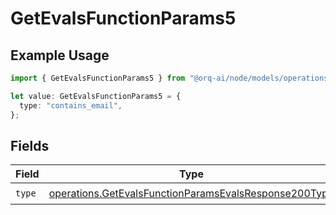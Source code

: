 # GetEvalsFunctionParams5

## Example Usage

```typescript
import { GetEvalsFunctionParams5 } from "@orq-ai/node/models/operations";

let value: GetEvalsFunctionParams5 = {
  type: "contains_email",
};
```

## Fields

| Field                                                                                                                          | Type                                                                                                                           | Required                                                                                                                       | Description                                                                                                                    |
| ------------------------------------------------------------------------------------------------------------------------------ | ------------------------------------------------------------------------------------------------------------------------------ | ------------------------------------------------------------------------------------------------------------------------------ | ------------------------------------------------------------------------------------------------------------------------------ |
| `type`                                                                                                                         | [operations.GetEvalsFunctionParamsEvalsResponse200Type](../../models/operations/getevalsfunctionparamsevalsresponse200type.md) | :heavy_check_mark:                                                                                                             | N/A                                                                                                                            |